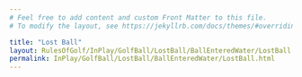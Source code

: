 ```yaml
---
# Feel free to add content and custom Front Matter to this file.
# To modify the layout, see https://jekyllrb.com/docs/themes/#overriding-theme-defaults

title: "Lost Ball"
layout: RulesOfGolf/InPlay/GolfBall/LostBall/BallEnteredWater/LostBall
permalink: InPlay/GolfBall/LostBall/BallEnteredWater/LostBall.html
---
```

